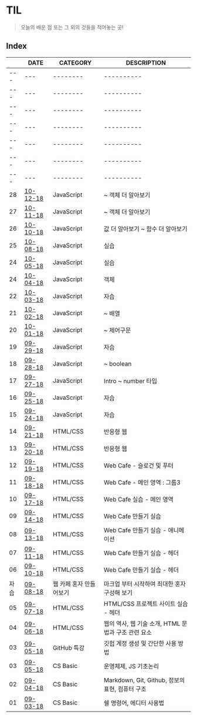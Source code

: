 # TIL
> 오늘의 배운 점 또는 그 외의 것들을 적어놓는 곳!

## Index

|  | DATE | CATEGORY | DESCRIPTION |
| --- | ---  | -------- | ----------  |
| --- | ---  | -------- | ----------  |
| --- | ---  | -------- | ----------  |
| --- | ---  | -------- | ----------  |
| --- | ---  | -------- | ----------  |
| --- | ---  | -------- | ----------  |
| --- | ---  | -------- | ----------  |
| --- | ---  | -------- | ----------  |
| 28 | [10-12-18](JS/week06-10-12-18.md)  | JavaScript |  ~ 객체 더 알아보기|
| 27 | [10-11-18](JS/week06-10-11-18.md)  | JavaScript |  ~ 객체 더 알아보기|
| 26 | [10-10-18](JS/week06-10-10-18.md)  | JavaScript | 값 더 알아보기 ~ 함수 더 알아보기  |
| 25 | [10-08-18](JS/week65-10-08-18.md)  | JavaScript | 실습 |
| 24 | [10-05-18](JS/week05-10-05-18.md)  | JavaScript | 실습 |
| 24 | [10-04-18](JS/week05-10-04-18.md)  | JavaScript | 객체 |
| 22 | [10-03-18](JS/week05-10-03-18.md)  | JavaScript |  자습  |
| 21 | [10-02-18](JS/week05-10-02-18.md)  | JavaScript | ~ 배열  | 
| 20 | [10-01-18](JS/week05-10-01-18.md)  | JavaScript | ~ 제어구문  | 
| 19 | [09-29-18](JS/week04-09-29-18.md)  | JavaScript |  자습  | 
| 18 | [09-28-18](JS/week04-09-28-18.md)  | JavaScript | ~ boolean  | 
| 17 | [09-27-18](JS/week04-09-27-18.md)  | JavaScript |  Intro ~ number 타입  | 
| 16 | [09-25-18](JS/week04-09-25-18.md)  | JavaScript |  자습  | 
| 15 | [09-24-18](JS/week04-09-24-18.md)  | JavaScript |  자습  | 
| 14 | [09-21-18](HTML_CSS/week03-09-21-18.md)  | HTML/CSS | 반응형 웹  | 
| 13 | [09-20-18](HTML_CSS/week03-09-20-18.md)  | HTML/CSS | 반응형 웹  | 
| 12 | [09-19-18](HTML_CSS/week03-09-19-18.md) | HTML/CSS | Web Cafe - 슬로건 및 푸터 |
| 11 | [09-18-18](HTML_CSS/week03-09-18-18.md) | HTML/CSS | Web Cafe - 메인 영역 : 그룹3|
| 10 | [09-17-18](HTML_CSS/week03-09-17-18.md) | HTML/CSS | Web Cafe 실습 - 메인 영역 |
| 09 | [09-14-18](HTML_CSS/week02-09-14-18.md) | HTML/CSS | Web Cafe 만들기 실습 |
| 08 | [09-13-18](HTML_CSS/week02-09-13-18.md) | HTML/CSS | Web Cafe 만들기 실습 - 애니메이션 |
| 07 | [09-11-18](HTML_CSS/week02-09-11-18.md) | HTML/CSS | Web Cafe 만들기 실습 - 헤더 |
| 06 | [09-10-18](HTML_CSS/week02-09-10-18.md) | HTML/CSS | Web Cafe 만들기 실습 - 헤더 |
| 자습 | [09-08-18](study-hall/09-08-18.md) | 웹 카페 혼자 만들어보기 | 마크업 부터 시작하여 최대한 혼자 구성해 보기 |
| 05 | [09-07-18](HTML_CSS/week01-09-07-18.md) | HTML/CSS  | HTML/CSS 프로젝트 사이트 실습 - 헤더|
| 04 | [09-06-18](HTML_CSS/week01-09-06-18.md) | HTML/CSS  | 웹의 역사, 웹 기술 소개, HTML 문법과 구조 관련 요소 |
| 03 | [09-05-18](Github_class/github_class.md) | GitHub 특강 | 깃헙 계정 생성 및 간단한 사용 방법 |
| 03 | [09-05-18](CS_Basic/week01-09-05-18.md) | CS Basic | 운영체제, JS 기초논리 |
| 02 | [09-04-18](CS_Basic/week01-09-04-18.md) | CS Basic | Markdown, Git, Github, 정보의 표현, 컴퓨터 구조 |
| 01 | [09-03-18](CS_Basic/week01-09-03-18.md) | CS Basic | 쉘 명령어, 에디터 사용법 |





  


    
